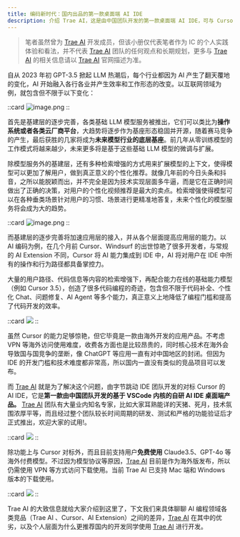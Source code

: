 ```yaml
---
title: 编码新时代：国内出品的第一款桌面端 AI IDE
description: 介绍 Trae AI，这是由中国团队开发的第一款桌面端 AI IDE，可与 Cursor 媲美，基于 VSCode 构建。
---
```


> 笔者虽然曾为 [Trae AI](https://www.trae.ai/?utm_source=juejin&utm_medium=juejin_trae&utm_campaign=trae_book) 开发成员，但该小册仅代表笔者作为 IC 的个人实践体验和看法，并不代表 [Trae AI](https://www.trae.ai/?utm_source=juejin&utm_medium=juejin_trae&utm_campaign=trae_book) 团队的任何观点和长期规划，更多与 [Trae AI](https://www.trae.ai/?utm_source=juejin&utm_medium=juejin_trae&utm_campaign=trae_book) 的相关信息请以 [Trae AI](https://www.trae.ai/?utm_source=juejin&utm_medium=juejin_trae&utm_campaign=trae_book) 官网描述为准。

自从 2023 年初 GPT-3.5 掀起 LLM 热潮后，每个行业都因为 AI 产生了翻天覆地的变化，AI 开始融入各行各业并产生效率和工作形态的改变。以互联网领域为例，就包含但不限于以下变化：

::card
![image.png](https://p3-juejin.byteimg.com/tos-cn-i-k3u1fbpfcp/c38a6e0455754354809234a730608e49~tplv-k3u1fbpfcp-jj-mark:0:0:0:0:q75.image#?w=1639&h=885&s=132662&e=png&b=fff9f8)
::

首先是基建层的逐步完善，各类基础 LLM 模型服务被推出，它们可以类比为**操作系统或者各类云厂商平台**，大趋势将逐步作为基座形态稳固并开源，随着赛马竞争的产生，最后获胜的几家将成为**未来模型行业的底层基座**。前几年从零训练模型的工作模式将越来越少，未来更多将是基于这些基础 LLM 模型的微调与扩展。

除模型服务外的基建层，还有多种检索增强的方式用来扩展模型的上下文，使得模型可以更加了解用户，做到真正意义的个性化推荐。就像几年前的今日头条和抖音，之所以能脱颖而出，并不完全是因为技术实现层面多牛逼，而是它在正确时间做出了正确的决策，对用户的个性化视频推荐是最大的卖点。检索增强使得模型可以在各种垂类场景针对用户的习惯、场景进行更精准地答复，未来个性化的模型服务将会成为大的趋势。

::card
![image.png](https://p3-juejin.byteimg.com/tos-cn-i-k3u1fbpfcp/3e7b737e131d4bbdb2226233337f4660~tplv-k3u1fbpfcp-jj-mark:0:0:0:0:q75.image#?w=2293&h=753&s=115819&e=png&b=fef9f9)
::

而基建层的逐步完善将加速应用层的接入，并从各个层面提高应用层的能力。以 AI 编码为例，在几个月前 Cursor、Windsurf 的出世惊艳了很多开发者，与常规的 AI Extension 不同，Cursor 将 AI 能力集成到 IDE 中，AI 将对用户在 IDE 中所有的操作和行为路径都具备掌控力。

大量的用户路径、代码信息等内容的检索增强下，再配合能力在线的基础能力模型（例如 Cursor 3.5），创造了很多代码编程的奇迹，包含但不限于代码补全、个性化 Chat、问题修复、AI Agent 等多个能力，真正意义上地降低了编程门槛和提高了代码开发的效率。

::card
![](https://p3-juejin.byteimg.com/tos-cn-i-k3u1fbpfcp/6fb68dee20e2478487bcb47f76d41bbe~tplv-k3u1fbpfcp-jj-mark:0:0:0:0:q75.image#?w=2559&h=1329&s=3355741&e=png&b=0a0a0a)
::

虽然 Cursor 的能力足够惊艳，但它毕竟是一款由海外开发的应用产品。不考虑 VPN 等海外访问使用难度，收费各方面也是比较昂贵的，同时核心技术在海外会导致国与国竞争的垄断，像 ChatGPT 等应用一直有对中国地区的封闭。但因为 IDE 的开发门槛和技术难度都非常高，所以国内一直没有类似的竞品项目可以发布。

而 [Trae AI](https://www.trae.ai/?utm_source=juejin&utm_medium=juejin_trae&utm_campaign=trae_book) 就是为了解决这个问题，由字节跳动 IDE 团队开发的对标 Cursor 的 AI IDE，它是**第一款由中国团队开发的基于 VSCode 内核的自研 AI IDE 桌面端产品。** [Trae AI](https://www.trae.ai/?utm_source=juejin&utm_medium=juejin_trae&utm_campaign=trae_book) 团队有大量业内知名专家，比如大家耳熟能详的天猪、死月，技术氛围浓厚平等，而且经过整个团队较长时间周期的研发、测试和严格的功能验证后才正式推出，欢迎大家的试用!。

::card
![](https://p3-juejin.byteimg.com/tos-cn-i-k3u1fbpfcp/84f00817834e482aaa7d55963a48d3c0~tplv-k3u1fbpfcp-jj-mark:0:0:0:0:q75.image#?w=2559&h=1329&s=543915&e=png&b=101218)
::

除功能上与 Cursor 对标外，而且目前支持用户**免费使用** Claude3.5、GPT-4o 等海外付费模型。不过因为模型协议等原因，[Trae AI](https://www.trae.ai/?utm_source=juejin&utm_medium=juejin_trae&utm_campaign=trae_book) 目前是作为海外版发布，所以仍需使用 VPN 等方式访问下载使用。当前 Trae AI 已支持 Mac 端和 Windows 版本的下载使用。

::card
![](https://p3-juejin.byteimg.com/tos-cn-i-k3u1fbpfcp/601063fbba2a4130a90241427c26806d~tplv-k3u1fbpfcp-jj-mark:0:0:0:0:q75.image#?w=2559&h=1329&s=226541&e=png&b=12141a)
::

Trae AI 的大致信息就给大家介绍到这里了，下文我们来具体聊聊 AI 编程领域各类竞品（Trae AI 、Cursor、AI Extension）之间的差异，[Trae AI](https://www.trae.ai/?utm_source=juejin&utm_medium=juejin_trae&utm_campaign=trae_book) 在其中的优劣，以及个人层面为什么更推荐国内的开发同学使用 [Trae AI](https://www.trae.ai/?utm_source=juejin&utm_medium=juejin_trae&utm_campaign=trae_book) 进行开发。
